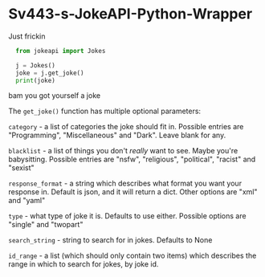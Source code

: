 # Sv443-s-JokeAPI-Python-Wrapper

Just frickin

```python
  from jokeapi import Jokes

  j = Jokes()
  joke = j.get_joke()
  print(joke)
```
bam you got yourself a joke

The `get_joke()` function has multiple optional parameters:


`category` - a list of categories the joke should fit in. Possible entries are "Programming", "Miscellaneous" and "Dark". Leave blank for any.

`blacklist` - a list of things you don't *really* want to see. Maybe you're babysitting. Possible entries are "nsfw", "religious", "political", "racist" and "sexist"

`response_format` - a string which describes what format you want your response in. Default is json, and it will return a dict. Other options are "xml" and "yaml"

`type` - what type of joke it is. Defaults to use either. Possible options are "single" and "twopart"

`search_string` - string to search for in jokes. Defaults to None

`id_range` - a list (which should only contain two items) which describes the range in which to search for jokes, by joke id.

